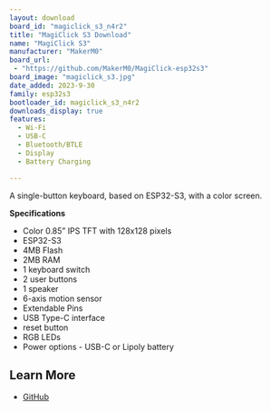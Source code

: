 ```yaml
---
layout: download
board_id: "magiclick_s3_n4r2"
title: "MagiClick S3 Download"
name: "MagiClick S3"
manufacturer: "MakerM0"
board_url:
 - "https://github.com/MakerM0/MagiClick-esp32s3"
board_image: "magiclick_s3.jpg"
date_added: 2023-9-30
family: esp32s3
bootloader_id: magiclick_s3_n4r2
downloads_display: true
features:
  - Wi-Fi
  - USB-C
  - Bluetooth/BTLE
  - Display
  - Battery Charging

---
```


A single-button keyboard, based on ESP32-S3, with a color screen.

**Specifications**

- Color 0.85” IPS TFT with 128x128 pixels
- ESP32-S3
- 4MB Flash
- 2MB RAM
- 1 keyboard switch
- 2 user buttons
- 1 speaker
- 6-axis motion sensor
- Extendable Pins
- USB Type-C interface
- reset button
- RGB LEDs
- Power options - USB-C or Lipoly battery

## Learn More

* [GitHub](https://github.com/MakerM0/MagiClick-esp32s3)

